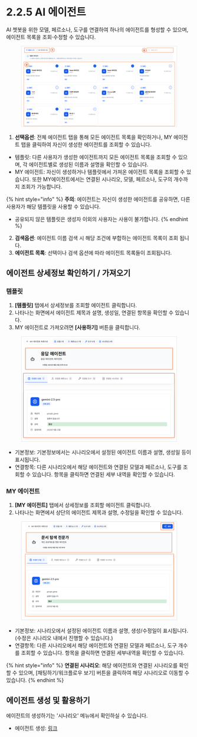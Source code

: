 # 2.2.5 AI 에이전트

AI 쳇봇을 위한 모델, 페르소나, 도구를 연결하여 하나의 에이전트를 형성할 수 있으며, 에이전트 목록을 조회·수정할 수 있습니다.

<figure><img src="../../.gitbook/assets/image (4) (1) (1).png" alt=""><figcaption></figcaption></figure>

1. **선택옵션**: 전체 에이전트 탭을 통해 모든 에이전트 목록을 확인하거나, MY 에이전트 탭을 클릭하여 자신이 생성한 에이전트를 조회할 수 있습니다.

* 템플릿: 다른 사용자가 생성한 에이전트까지 모든 에이전트 목록을 조회할 수 있으며, 각 에이전트별로 생성된 이름과 설명을 확인할 수 있습니다.
* MY 에이전트: 자신이 생성하거나 템플릿에서 가져온 에이전트 목록을 조회할 수 있습니다. 또한 MY에이전트에서는 연결된 시나리오, 모델, 페르소나, 도구의 개수까지 조회가 가능합니다.

{% hint style="info" %}
**주의**: 에이전트는 자신이 생성한 에이전트를 공유하면, 다른 사용자가 해당 템플릿을 사용할 수 있습니다.

* 공유되지 않은 템플릿은 생성자 이외의 사용자는 사용이 불가합니다.
{% endhint %}

2. **검색옵션**: 에이전트 이름 검색 시 해당 조건에 부합하는 에이전트 목록이 조회 됩니다.
3. **에이전트 목록**: 선택이나 검색 옵션에 따라 에이전트 목록들이 조회됩니다.



## **에이전트 상세정보 확인하기 / 가져오기**

### **템플릿**

1. **\[템플릿]** 탭에서 상세정보를 조회할 에이전트 클릭합니다.
2. 나타나는 화면에서 에이전트 제목과 설명, 생성일, 연결된 항목을 확인할 수 있습니다.
3. MY 에이전트로 가져오려면 **\[사용하기]** 버튼을 클릭합니다.

<figure><img src="../../.gitbook/assets/image (1) (1) (1).png" alt=""><figcaption></figcaption></figure>

* 기본정보: 기본정보에서는 시나리오에서 설정된 에이전트 이름과 설명, 생성일 등이 표시됩니다.
* 연결항목: 다른 시나리오에서 해당 에이전트와 연결된 모델과 페르소나, 도구를 조회할 수 있습니다. 항목을 클릭하면 연결된 세부 내역을 확인할 수 있습니다.

### **MY 에이전트**

1. **\[MY 에이전트]** 탭에서 상세정보를 조회할 에이전트 클릭합니다.
2. 나타나는 화면에서 상단의 에이전트 제목과 설명, 수정일을 확인할 수 있습니다.

<figure><img src="../../.gitbook/assets/image (437).png" alt=""><figcaption></figcaption></figure>

* 기본정보: 시나리오에서 설정된 에이전트 이름과 설명, 생성/수정일이 표시됩니다. (수정은 시나리오 내에서 진행할 수 있습니다.)
* 연결항목: 다른 시나리오에서 해당 에이전트와 연결된 모델과 페르소나, 도구 개수를 조회할 수 있습니다. 항목을 클릭하면 연결된 세부내역을 확인할 수 있습니다.

{% hint style="info" %}
**연결된 시나리오**: 해당 에이전트와 연결된 시나리오를 확인할 수 있으며, \[채팅하기/워크플로우 보기] 버튼을 클릭하여 해당 시나리오로 이동할 수 있습니다.
{% endhint %}



## **에이전트 생성 및 활용하기**

에이전트의 생성하기는 '시나리오' 메뉴에서 확인하실 수 있습니다.

* 에이전트 생성: [링크](2.2.6.md)
